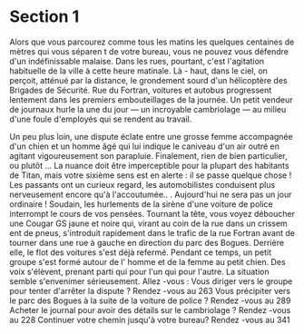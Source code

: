 # Section 1

Alors que vous parcourez comme tous les matins les quelques centaines de mètres qui
vous séparen t de votre bureau, vous ne pouvez vous défendre d'un indéfinissable malaise.
Dans les rues, pourtant, c'est l'agitation habituelle de la ville à cette heure matinale. Là -
haut, dans le ciel, on perçoit, atténué par la distance, le grondement sourd d'un
hélicoptère des Brigades de Sécurité. Rue du Fortran, voitures et autobus progressent
lentement dans les premiers embouteillages de la journée. Un petit vendeur de journaux
hurle la une du jour — un incroyable cambriolage — au milieu d'une foule d'employés
qui se rendent au travail.

Un peu plus loin, une dispute éclate entre une grosse femme accompagnée d'un chien et
un homme âgé qui lui indique le caniveau d'un air outré en agitant vigoureusement son
parapluie. Finalement, rien de bien particulier, ou plutôt ...
La nuance doit être imperceptible pour la plupart des habitants de Titan, mais votre
sixième sens est en alerte : il se passe quelque chose ! Les passants ont un curieux regard,
les automobilistes conduisent plus nerveusement encore qu'à l'accoutumée.. . Aujourd'hui
ne sera pas un jour ordinaire ! Soudain, les hurlements de la sirène d'une voiture de police
interrompt le cours de vos pensées. Tournant la tête, vous voyez déboucher une Cougar
GS jaune et noire qui, virant au coin de la rue dans un crissem ent de pneus, s'introduit
rapidement dans le trafic de la rue Fortran avant de tourner dans une rue à gauche en
direction du parc des Bogues. Derrière elle, le flot des voitures s'est déjà refermé. Pendant
ce temps, un petit groupe s'est formé autour de l' homme et de la femme au petit chien.
Des voix s'élèvent, prenant parti qui pour l'un qui pour l'autre.
La situation semble s'envenimer sérieusement. Allez -vous :
Vous diriger vers le groupe pour tenter d'arrêter la dispute ?  Rendez -vous au  263
Vous précipiter vers le parc des Bogues à la suite de la voiture de police ?  Rendez -vous
au  289
Acheter le journal pour avoir des détails sur le cambriolage ?  Rendez -vous au  228
Continuer votre chemin jusqu'à votre bureau?  Rendez -vous au  341
